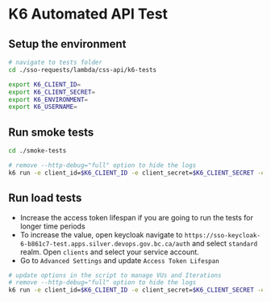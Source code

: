 # K6 Automated API Test

## Setup the environment

```sh
# navigate to tests folder
cd ./sso-requests/lambda/css-api/k6-tests

export K6_CLIENT_ID=
export K6_CLIENT_SECRET=
export K6_ENVIRONMENT=
export K6_USERNAME=
```

## Run smoke tests

```sh
cd ./smoke-tests

# remove --http-debug="full" option to hide the logs
k6 run -e client_id=$K6_CLIENT_ID -e client_secret=$K6_CLIENT_SECRET -e environment=$K6_ENVIRONMENT -e username=$K6_USERNAME smoke-tests.js --http-debug="full"
```

## Run load tests

- Increase the access token lifespan if you are going to run the tests for longer time periods
- To increase the value, open keycloak navigate to `https://sso-keycloak-6-b861c7-test.apps.silver.devops.gov.bc.ca/auth` and select `standard` realm. Open `clients` and select your service account.
- Go to `Advanced Settings` and update `Access Token Lifespan`

```sh
# update options in the script to manage VUs and Iterations
# remove --http-debug="full" option to hide the logs
k6 run -e client_id=$K6_CLIENT_ID -e client_secret=$K6_CLIENT_SECRET -e environment=$K6_ENVIRONMENT -e username=$K6_USERNAME load-tests.js --http-debug="full"
```
